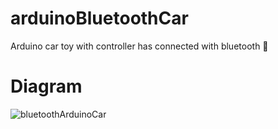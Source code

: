 # arduinoBluetoothCar
Arduino car toy with controller has connected with bluetooth 🚗

# Diagram 

![bluetoothArduinoCar](https://user-images.githubusercontent.com/99522867/164149185-ac463574-85fa-41ae-9fa3-b2f4d06415d4.png)
